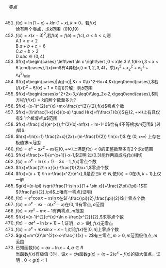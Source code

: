 ###### 零点
451. $f(x)=\ln (1-x) + k\ln (1 + x),k\neq 0$，若$f(x)$ 恰有两个零点，求k范围（010,19）
452. $f(x)=x(x-3)^{2},$若$f(a)=f(b)=f(c),a < b < c,$则 <br> A.$1 < a < 2$ <br> B.$a + b + c=6$ <br> C.$a + b > 2$ <br> D.$abc\in (0,4)$
453. $f(x)=\begin{cases} \left\vert \ln x \right\vert ,0 < x\le 3 \\ f(6-x),3 < x < 6 \end{cases},f(x)=m$有$4$异根$x_i(i=1,2,3,4)$，求$(x_1^{2} + x_2^{2} + x_3^{2} + x_4^{2})_{\min }$
454. $f(x)=\begin{cases}|\lg(-x)|,&x < 0\\x^2-6x+4,&x\geq0\end{cases},$若$(f(x))^2-6f(x)+1=0$有$8$异解，则$b$范围
455. $f(x)=\begin{cases}x^2+2x-3,x\leq0\\\log_2x-2,x\geq0\end{cases},$则方程$f(f(x))=k$的解个数至多为$?$
456. $f(x)=(x-1)^{2}e^{x}+mx-\frac{x^{2}}{2},f(x)$零点个数
457. $f(x)=(\ln\frac{1-x}{x})(x-a) \quad H(x)=f(\frac{1}{x})$在$(2, + \infty)$上有且仅有$ 1$个极值点$,a$范围
458. $f(x)=\frac{|x|}{e^{x}},f^{2}(x)-mf(x) + m-1=0$恰有$4$不等根求$m$范围$ ($选择$)$
459. $h(x)=\ln(x+1) \frac{2+x}{2x}+(m-\frac{1}{2}) \ln(x+1)$ 在 $(0,+\infty)$ 上存在极值求$m$范围
460. $f(x)=e^x-ax^2-ex$在$(0,+\infty)$上满足$f(x) < 0$的正整数至多有$2$个求$a$范围
461. $f(x)=\frac{x+1}{e^{x+1}}-x-1,$证明$:$过$(0.3)$能作两直成与$f(x)$相切
462. $f(x)=e^x+\ln(x+1)-3x-1,f(x)$零点个数
463. $f(x)=\frac{2\ln x}{x}-\frac{1}{2}x+1,$零点个数
464. $f(x)=(x + 1) \ln x-\frac{x^2}{e^x},$是否$\exists k\in N,$使$f(x)=0$在$(k,k + 1)$上仅一解
465. $g(x)=(x-\pi) \sqrt{\frac{1-\sin x}{1 + \sin x}}+\frac{2\pi}{\pi}-1$在$(\frac{\pi}{2},\pi)$上唯有一零点$($证明$)$
466. $f(x)=e^x\cos x-x\sin x$在$[-\frac{\pi}{2},\frac{\pi}{2}]$上零点个数
467. $f(x)=e^x-ex-a(x^2-x)$在$(0,1)$有零点$,a$范围
468. $f(x)=xe^x-mx-1$有两零点$,m$范围
469. $f(x)=(x-1)^{2}e^{x}+\ln x-\frac{x^{2}}{2},$求零点个数
470. $f(x)=ae^x-\ln(x+1)-1,$证明$:a > 1$时$,f(x)$无零点
471. $f(x)=e^{x} + mx\sin x-x-1,$对论$f(x)$在$[0,\pi]$上零点个数
472. $g(x)=m^{2}\ln^{2}x-x-\frac{1}{x} + 2$有三零点$,m > 0,m$范围极值点$,m$范围
473. 已知函数$f( x) = ax- \ln x- 4, a\in R$ <br> 当函数$f(x)$有极值-3时，设$x=t$为函数$g(x)=(x-2) \mathrm{e}^x-f(x)$的极大值点，证明：$0 < g(t) < 1$